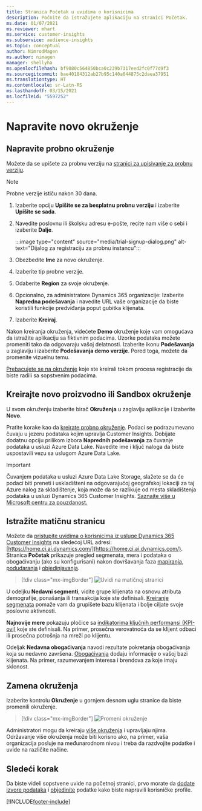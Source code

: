 ```yaml
---
title: Stranica Početak u uvidima o korisnicima
description: Počnite da istražujete aplikaciju na stranici Početak.
ms.date: 01/07/2021
ms.reviewer: mhart
ms.service: customer-insights
ms.subservice: audience-insights
ms.topic: conceptual
author: NimrodMagen
ms.author: nimagen
manager: shellyha
ms.openlocfilehash: bf9080c564850bca0c239b7317eed2fc0f77d9f3
ms.sourcegitcommit: bae40184312ab27b95c140a044875c2daea37951
ms.translationtype: HT
ms.contentlocale: sr-Latn-RS
ms.lasthandoff: 03/15/2021
ms.locfileid: "5597252"
---
```

# <a name="create-a-new-environment"></a>Napravite novo okruženje

## <a name="create-a-trial-environment"></a>Napravite probno okruženje

Možete da se upišete za probnu verziju na [stranici za upisivanje za probnu verziju](https://dynamics.microsoft.com/get-started/free-trial/?appname=customerinsights). 

> [!NOTE]
> Probne verzije ističu nakon 30 dana.

1. Izaberite opciju **Upišite se za besplatnu probnu verziju** i izaberite **Upišite se sada**.

1. Navedite poslovnu ili školsku adresu e-pošte, recite nam više o sebi i izaberite **Dalje**.

   :::image type="content" source="media/trial-signup-dialog.png" alt-text="Dijalog za registraciju za probnu instancu":::

1. Obezbedite **Ime** za novo okruženje. 

1. Izaberite tip probne verzije.

1. Odaberite **Region** za svoje okruženje.

1. Opcionalno, za administratore Dynamics 365 organizacije: Izaberite **Napredna podešavanja** i navedite URL vaše organizacije da biste koristili funkcije predviđanja poput gubitka klijenata.

1. Izaberite **Kreiraj**. 

Nakon kreiranja okruženja, videćete **Demo** okruženje koje vam omogućava da istražite aplikaciju sa fiktivnim podacima. Uzorke podataka možete promeniti tako da odgovaraju vašoj delatnosti. Izaberite ikonu **Podešavanja** u zaglavlju i izaberite **Podešavanja demo verzije**. Pored toga, možete da promenite vizuelnu temu. 

[Prebacujete se na okruženje](#switch-environments) koje ste kreirali tokom procesa registracije da biste radili sa sopstvenim podacima.

## <a name="create-a-new-production-or-sandbox-environment"></a>Kreirajte novo proizvodno ili Sandbox okruženje

U svom okruženju izaberite birač **Okruženja** u zaglavlju aplikacije i izaberite **Novo**.

Pratite korake kao da [kreirate probno okruženje](#create-a-trial-environment). Podaci se podrazumevano čuvaju u jezeru podataka kojim upravlja Customer Insights. Dobijate dodatnu opciju prilikom izbora **Naprednih podešavanja** za čuvanje podataka u usluzi Azure Data Lake. Navedite ime i ključ naloga da biste uspostavili vezu sa uslugom Azure Data Lake. 

> [!IMPORTANT]
> Čuvanjem podataka u usluzi Azure Data Lake Storage, slažete se da će podaci biti preneti i uskladišteni na odgovarajućoj geografskoj lokaciji za taj Azure nalog za skladištenje, koja može da se razlikuje od mesta skladištenja podataka u usluzi Dynamics 365 Customer Insights. [Saznajte više u Microsoft centru za pouzdanost.](https://www.microsoft.com/trust-center)

## <a name="explore-the-home-page"></a>Istražite matičnu stranicu

Možete da [pristupite uvidima o korisnicima iz usluge Dynamics 365 Customer Insights](https://home.ci.ai.dynamics.com/) na sledećoj URL adresi: [https://home.ci.ai.dynamics.com/](https://home.ci.ai.dynamics.com/).
Stranica **Početak** prikazuje pregled segmenata, mera i podataka o obogaćivanju (ako su konfigurisani) nakon dovršavanja faza [mapiranja](map-entities.md), [podudaranja](match-entities.md) i [objedinjavanja](merge-entities.md).

> [!div class="mx-imgBorder"] 
> ![Uvidi na matičnoj stranici](media/home-page-insights.png "Uvidi na matičnoj stranici")

U odeljku **Nedavni segmenti**, vidite grupe klijenata na osnovu atributa demografije, ponašanja ili transakcija koje ste definisali. [Kreiranje segmenata](segments.md) pomaže vam da grupišete bazu klijenata i bolje ciljate svoje poslovne aktivnosti.

**Najnovije mere** pokazuju pločice sa [indikatorima ključnih performansi (KPI-ovi)](measures.md) koje ste definisali. Na primer, prosečna verovatnoća da se klijent odbaci ili prosečna potrošnja na mreži po klijentu.

Odeljak **Nedavna obogaćivanja** navodi rezultate pokretanja obogaćivanja koja su nedavno završena. [Obogaćivanja](enrichment-hub.md) dodaju informacije o vašoj bazi klijenata. Na primer, razumevanjem interesa i brendova za koje imaju sklonost.

## <a name="switch-environments"></a>Zamena okruženja

Izaberite kontrolu **Okruženje** u gornjem desnom uglu stranice da biste promenili okruženje.

> [!div class="mx-imgBorder"] 
> ![Promeni okruženje](media/home-page-environment-switcher.png "Promeni okruženje")

Administratori mogu da kreiraju [više okruženja](manage-environments.md) i upravljaju njima. Održavanje više okruženja može biti korisno ako, na primer, vaša organizacija posluje na međunarodnom nivou i treba da razdvojite podatke i uvide na različite načine.

## <a name="next-step"></a>Sledeći korak

Da biste videli sopstvene uvide na početnoj stranici, prvo morate da [dodate izvore podataka](data-sources.md) i [objedinite](data-unification.md) podatke kako biste napravili korisničke profile.


[!INCLUDE[footer-include](../includes/footer-banner.md)]